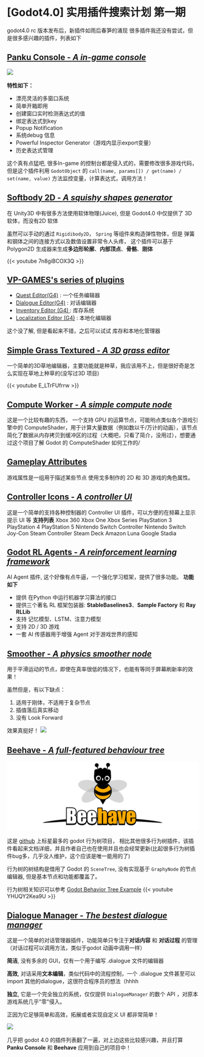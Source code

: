# [Godot4.0] 实用插件搜索计划 第一期


godot4.0 rc 版本发布后，新插件如雨后春笋的涌现
很多插件我还没有尝试，但是很多感兴趣的插件，列表如下

## [Panku Console - *A in-game console*](https://github.com/Ark2000/PankuConsole)
![](https://raw.githubusercontent.com/Ark2000/PankuConsole/master/assets/preview.webp)

**特性如下：**
* 漂亮灵活的多窗口系统
* 简单开箱即用
* 创建窗口实时检测表达式的值
* 绑定表达式到key
* Popup Notification
* 系统debug 信息
* Powerful Inspector Generator（游戏内显示export变量）
* 历史表达式管理

这个真有点猛吧, 很多In-game 的控制台都是侵入式的，需要修改很多游戏代码，但是这个插件利用 `GodotObject` 的 `call(name, params[]) / get(name) / set(name, value)` 方法监控变量，计算表达式，调用方法！

## [Softbody 2D - *A squishy shapes generator*](https://github.com/Ughuuu/godot-4-softbody2d)
在 Unity3D 中有很多方法使用软体物理(Juice), 但是 Godot4.0 中仅提供了 3D 软体，而没有2D 软体

虽然可以手动的通过 `Rigidibody2D`， `Spring` 等组件来构造弹性物体，但是 弹簧和钢体之间的连接方式以及数值设置非常令人头疼， 这个插件可以基于 Polygon2D 生成器来生成**多边形轮廓**、**内部顶点**、**骨骼**、**刚体**

{{< youtube 7n8giBCOX3Q >}}

## [VP-GAMES's series of plugins](https://github.com/VP-GAMES)

* [Quest Editor(G4)](https://github.com/VP-GAMES/Godot4QuestEditor) : 一个任务编辑器
* [Dialogue Editor(G4)](https://github.com/VP-GAMES/DialogueEditor) : 对话编辑器
* [Inventory Editor (G4) ](https://github.com/VP-GAMES/InventoryEditor): 库存系统
* [Localization Editor (G4)](https://github.com/VP-GAMES/Godot4LocalizationEditor) : 本地化编辑器

这个没了解, 但是看起来不错，之后可以试试 库存和本地化管理器

## [Simple Grass Textured - *A 3D grass editor*](https://github.com/IcterusGames/SimpleGrassTextured)
一个简单的3D草地编辑器，主要功能就是种草，我应该用不上，但是很好奇是怎么实现在草地上种草的(没写过3D 项目)

{{< youtube E_LTrFUfrrw >}}

## [Compute Worker - *A simple compute node*](https://github.com/wardensdev/ComputeWorker)
这是一个比较有趣的东西， 一个支持 GPU 的运算节点，可能哟点类似各个游戏引擎中的 ComputeShader，用于计算大量数据（例如数以千/万计的动画），该节点简化了数据从内存拷贝到缓冲区的过程（大概吧，只看了简介，没用过），想要通过这个项目了解 Godot 的 ComputeShader 如何工作的/

## [Gameplay Attributes](https://github.com/OctoD/godot-gameplay-attributes)
游戏属性是一组用于描述某些节点 使用戈多制作的 2D 和 3D 游戏的角色属性。

## [Controller Icons - *A controller UI*](https://github.com/rsubtil/controller_icons/)
这是一个简单的支持各种控制器的 Controller UI 插件，可以方便的在频幕上显示提示 UI 等
**支持列表**
Xbox 360
Xbox One
Xbox Series
PlayStation 3
PlayStation 4
PlayStation 5
Nintendo Switch Controller
Nintendo Switch Joy-Con
Steam Controller
Steam Deck
Amazon Luna
Google Stadia

## [Godot RL Agents - *A reinforcement learning framework*](https://github.com/edbeeching/godot_rl_agents_plugin)

AI  Agent 插件, 这个好像有点牛逼，一个强化学习框架，提供了很多功能。
**功能如下**
* 提供 在Python 中运行机器学习算法的接口
* 提供三个著名 RL 框架包装器: **StableBaselines3**、**Sample Factory** 和 **Ray RLLib**
* 支持 记忆模型、LSTM、注意力模型
* 支持 2D / 3D 游戏
* 一套 AI 传感器用于增强 Agent 对于游戏世界的感知

## [Smoother - *A physics smoother node*](https://github.com/anatolbogun/godot-smoother-node)

用于平滑运动的节点，即使在真率很低的情况下，也能有等同于屏幕刷新率的效果！

虽然但是，有以下缺点：
1. 适用于刚体，不适用于复杂节点
2. 插值落后真实移动
3. 没有 Look Forward

效果真挺好！
![](https://user-images.githubusercontent.com/7110246/209624079-86824089-444d-4f6e-bd02-b2b38e3952c4.gif)


## [Beehave - *A full-featured behaviour tree*](https://github.com/bitbrain/beehave)

![](https://raw.githubusercontent.com/bitbrain/beehave/godot-4.x/assets/logo.svg)

这是 [github](www.github.com) 上标星最多的 godot 行为树项目， 相比其他很多行为树插件，该插件看起来文档详细，并且作者自己也在使用并且也会经常更新(比起很多行为树插件bug多，几乎没人维护，这个应该是唯一能用的了)

行为树的树结构是借用了 Godot 的 `SceneTree`, 没有实现基于 `GraphyNode` 的节点编辑器, 但是基本节点和功能都覆盖了。

行为树相关知识可以参考 [Godot Behavior Tree Example](https://github.com/viniciusgerevini/godot-behavior-tree-example)
{{< youtube YHUQY2Kea9U >}}

## [Dialogue Manager - *The bestest dialogue manager*](https://github.com/nathanhoad/godot_dialogue_manager)

这是一个简单的对话管理器插件，功能简单只专注于**对话内容** 和 **对话过程** 的管理（对话过程可以调用方法，类似于godot 动画中调用一样）

**简洁**, 没有多余的 GUI，仅有一个用于编写 .dialogue 文件的编辑器

**高效**, 对话采用**文本编辑**，类似代码中的流程控制，一个 .dialogue 文件甚至可以 import 其他的dialogue，这很符合程序员的想法（hhhh

**独立**, 它是一个完全独立的系统，仅仅提供 `DialogueManager` 的数个 API ，对原本游戏系统几乎"零"侵入。

正因为它足够简单和高效，拓展或者实现自定义 UI 都非常简单！
  
![](https://raw.githubusercontent.com/nathanhoad/godot_dialogue_manager/main/docs/hero.png)



几乎把 godot 4.0 的插件列表翻了一遍，对上边这些比较感兴趣，并且打算 **Panku Console** 和 **Beehave** 应用到自己的项目中！
